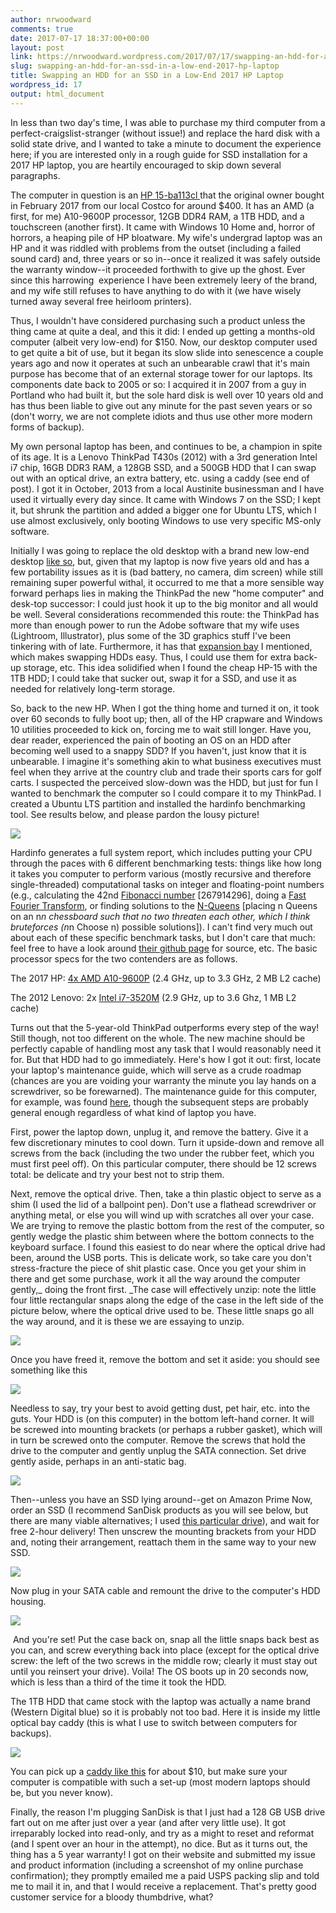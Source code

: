 ```yaml
---
author: nrwoodward
comments: true
date: 2017-07-17 18:37:00+00:00
layout: post
link: https://nrwoodward.wordpress.com/2017/07/17/swapping-an-hdd-for-an-ssd-in-a-low-end-2017-hp-laptop/
slug: swapping-an-hdd-for-an-ssd-in-a-low-end-2017-hp-laptop
title: Swapping an HDD for an SSD in a Low-End 2017 HP Laptop
wordpress_id: 17
output: html_document
---
```


In less than two day's time, I was able to purchase my third computer from a perfect-craigslist-stranger (without issue!) and replace the hard disk with a solid state drive, and I wanted to take a minute to document the experience here; if you are interested only in a rough guide for SSD installation for a 2017 HP laptop, you are heartily encouraged to skip down several paragraphs.  
  
The computer in question is an [HP 15-ba113cl ](https://support.hp.com/si-en/document/c05300932)that the original owner bought in February 2017 from our local Costco for around $400. It has an AMD (a first, for me) A10-9600P processor, 12GB DDR4 RAM, a 1TB HDD, and a touchscreen (another first). It came with Windows 10 Home and, horror of horrors, a heaping pile of HP bloatware. My wife's undergrad laptop was an HP and it was riddled with problems from the outset (including a failed sound card) and, three years or so in--once it realized it was safely outside the warranty window--it proceeded forthwith to give up the ghost. Ever since this harrowing  experience I have been extremely leery of the brand, and my wife still refuses to have anything to do with it (we have wisely turned away several free heirloom printers).  


  


Thus, I wouldn't have considered purchasing such a product unless the thing came at quite a deal, and this it did: I ended up getting a months-old computer (albeit very low-end) for $150. Now, our desktop computer used to get quite a bit of use, but it began its slow slide into senescence a couple years ago and now it operates at such an unbearable crawl that it's main purpose has become that of an external storage tower for our laptops. Its components date back to 2005 or so: I acquired it in 2007 from a guy in Portland who had built it, but the sole hard disk is well over 10 years old and has thus been liable to give out any minute for the past seven years or so (don't worry, we are not complete idiots and thus use other more modern forms of backup).

  


My own personal laptop has been, and continues to be, a champion in spite of its age. It is a Lenovo ThinkPad T430s (2012) with a 3rd generation Intel i7 chip, 16GB DDR3 RAM, a 128GB SSD, and a 500GB HDD that I can swap out with an optical drive, an extra battery, etc. using a caddy (see end of post). I got it in October, 2013 from a local Austinite businessman and I have used it virtually every day since. It came with Windows 7 on the SSD; I kept it, but shrunk the partition and added a bigger one for Ubuntu LTS, which I use almost exclusively, only booting Windows to use very specific MS-only software. 

  


Initially I was going to replace the old desktop with a brand new low-end desktop [like so](https://www.amazon.com/dp/B071DM6TWM/), but, given that my laptop is now five years old and has a few portability issues as it is (bad battery, no camera, dim screen) while still remaining super powerful withal, it occurred to me that a more sensible way forward perhaps lies in making the ThinkPad the new "home computer" and desk-top successor: I could just hook it up to the big monitor and all would be well. Several considerations recommended this route: the ThinkPad has more than enough power to run the Adobe software that my wife uses (Lightroom, Illustrator), plus some of the 3D graphics stuff I've been tinkering with of late. Furthermore, it has that [expansion bay](https://en.wikipedia.org/wiki/Thinkpad_UltraBay) I mentioned, which makes swapping HDDs easy. Thus, I could use them for extra back-up storage, etc. This idea solidified when I found the cheap HP-15 with the 1TB HDD; I could take that sucker out, swap it for a SSD, and use it as needed for relatively long-term storage. 

  


So, back to the new HP. When I got the thing home and turned it on, it took over 60 seconds to fully boot up; then, all of the HP crapware and Windows 10 utilities proceeded to kick on, forcing me to wait still longer. Have you, dear reader, experienced the pain of booting an OS on an HDD after becoming well used to a snappy SDD? If you haven't, just know that it is unbearable. I imagine it's something akin to what business executives must feel when they arrive at the country club and trade their sports cars for golf carts. I suspected the perceived slow-down was the HDD, but just for fun I wanted to benchmark the computer so I could compare it to my ThinkPad. I created a Ubuntu LTS partition and installed the hardinfo benchmarking tool. See results below, and please pardon the lousy picture!

  


[![](https://nrwoodward.files.wordpress.com/2017/07/f2f5d-file_007.jpeg?w=300)](https://nrwoodward.files.wordpress.com/2017/07/f2f5d-file_007.jpeg)

  


Hardinfo generates a full system report, which includes putting your CPU through the paces with 6 different benchmarking tests: things like how long it takes you computer to perform various (mostly recursive and therefore single-threaded) computational tasks on integer and floating-point numbers (e.g., calculating the 42nd [Fibonacci number](https://en.wikipedia.org/wiki/Fibonacci_number) [267914296], doing a [Fast Fourier Transform](https://en.wikipedia.org/wiki/Fast_Fourier_transform#Algorithms), or finding solutions to the [N-Queens](http://groups.csail.mit.edu/cag/raw/benchmark/suites/nqueens/README.html) [placing n Queens on an n*n chessboard such that no two threaten each other, which I think bruteforces (n*n Choose n) possible solutions]). I can't find very much out about each of these specific benchmark tasks, but I don't care that much: feel free to have a look around [their github page](https://github.com/lpereira/hardinfo/) for source, etc. The basic processor specs for the two contenders are as follows.

  


The 2017 HP: [4x AMD A10-9600P](http://cpuboss.com/cpu/AMD-A10-7th-Gen-A10-9600P) (2.4 GHz, up to 3.3 GHz, 2 MB L2 cache)

The 2012 Lenovo: 2x [Intel i7-3520M](http://cpuboss.com/cpu/Intel-Core-i7-3520M?q=Intel%20Core%20i7%203520M&ts=1500312575919) (2.9 GHz, up to 3.6 Ghz, 1 MB L2 cache)  


  


Turns out that the 5-year-old ThinkPad outperforms every step of the way! Still though, not too different on the whole. The new machine should be perfectly capable of handling most any task that I would reasonably need it for. But that HDD had to go immediately. Here's how I got it out: first, locate your laptop's maintenance guide, which will serve as a crude roadmap (chances are you are voiding your warranty the minute you lay hands on a screwdriver, so be forewarned). The maintenance guide for this computer, for example, was found [here](http://h10032.www1.hp.com/ctg/Manual/c05227786), though the subsequent steps are probably general enough regardless of what kind of laptop you have.   
  
First, power the laptop down, unplug it, and remove the battery. Give it a few discretionary minutes to cool down. Turn it upside-down and remove all screws from the back (including the two under the rubber feet, which you must first peel off). On this particular computer, there should be 12 screws total: be delicate and try your best not to strip them.  
  
Next, remove the optical drive. Then, take a thin plastic object to serve as a shim (I used the lid of a ballpoint pen). Don't use a flathead screwdriver or anything metal, or else you will wind up with scratches all over your case. We are trying to remove the plastic bottom from the rest of the computer, so gently wedge the plastic shim between where the bottom connects to the keyboard surface. I found this easiest to do near where the optical drive had been, around the USB ports. This is delicate work, so take care you don't stress-fracture the piece of shit plastic case. Once you get your shim in there and get some purchase, work it all the way around the computer gently,_ doing the front first. _The case will effectively unzip: note the little four little rectangular snaps along the edge of the case in the left side of the picture below, where the optical drive used to be. These little snaps go all the way around, and it is these we are essaying to unzip.  


  


[![](https://nrwoodward.files.wordpress.com/2017/07/ae067-file_003.jpeg?w=300)](https://nrwoodward.files.wordpress.com/2017/07/ae067-file_003.jpeg)

  
Once you have freed it, remove the bottom and set it aside: you should see something like this  
  


[![](https://nrwoodward.files.wordpress.com/2017/07/a2acb-file_004.jpeg?w=300)](https://nrwoodward.files.wordpress.com/2017/07/a2acb-file_004.jpeg)

  
Needless to say, try your best to avoid getting dust, pet hair, etc. into the guts. Your HDD is (on this computer) in the bottom left-hand corner. It will be screwed into mounting brackets (or perhaps a rubber gasket), which will in turn be screwed onto the computer. Remove the screws that hold the drive to the computer and gently unplug the SATA connection. Set drive gently aside, perhaps in an anti-static bag.  
  


[![](https://nrwoodward.files.wordpress.com/2017/07/0bb70-file_002.jpeg?w=300)](https://nrwoodward.files.wordpress.com/2017/07/0bb70-file_002.jpeg)

  
Then--unless you have an SSD lying around--get on Amazon Prime Now, order an SSD (I recommend SanDisk products as you will see below, but there are many viable alternatives; I used [this particular drive](https://www.amazon.com/dp/B01F9G414U/ref=twister_B01FVDTA0G?_encoding=UTF8&psc=1)), and wait for free 2-hour delivery! Then unscrew the mounting brackets from your HDD and, noting their arrangement, reattach them in the same way to your new SSD.  
  


[![](https://nrwoodward.files.wordpress.com/2017/07/db107-file_001.jpeg?w=300)](https://nrwoodward.files.wordpress.com/2017/07/db107-file_001.jpeg)

  
Now plug in your SATA cable and remount the drive to the computer's HDD housing.  
  


[![](https://nrwoodward.files.wordpress.com/2017/07/516f4-file_000.jpeg?w=300)](https://nrwoodward.files.wordpress.com/2017/07/516f4-file_000.jpeg)

  


 And you're set! Put the case back on, snap all the little snaps back best as you can, and screw everything back into place (except for the optical drive screw: the left of the two screws in the middle row; clearly it must stay out until you reinsert your drive). Voila! The OS boots up in 20 seconds now, which is less than a third of the time it took the HDD.  
  
The 1TB HDD that came stock with the laptop was actually a name brand (Western Digital blue) so it is probably not too bad. Here it is inside my little optical bay caddy (this is what I use to switch between computers for backups).  
  


[![](https://nrwoodward.files.wordpress.com/2017/07/d786f-file_000.jpeg?w=300)](https://nrwoodward.files.wordpress.com/2017/07/d786f-file_000.jpeg)

  


You can pick up a [caddy like this](https://www.amazon.com/Adapter-Optical-MacBook-SuperDrive-Replacement/dp/B01I15ZVKY/) for about $10, but make sure your computer is compatible with such a set-up (most modern laptops should be, but you never know).  
  
Finally, the reason I'm plugging SanDisk is that I just had a 128 GB USB drive fart out on me after just over a year (and after very little use). It got irreparably locked into read-only, and try as a might to reset and reformat (and I spent over an hour in the attempt), no dice. But as it turns out, the thing has a 5 year warranty! I got on their website and submitted my issue and product information (including a screenshot of my online purchase confirmation); they promptly emailed me a paid USPS packing slip and told me to mail it in, and that I would receive a replacement. That's pretty good customer service for a bloody thumbdrive, what?  


  


  


  


  


  

